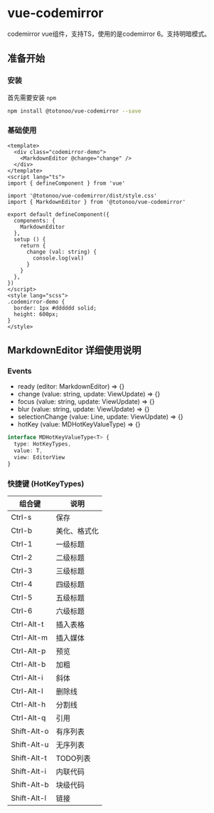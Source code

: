 # vue-codemirror

codemirror vue组件，支持TS，使用的是codemirror 6。支持明暗模式。

## 准备开始

### 安装

首先需要安装 `npm`

```bash
npm install @totonoo/vue-codemirror --save
```

### 基础使用

```vue
<template>
  <div class="codemirror-demo">
    <MarkdownEditor @change="change" />
  </div>
</template>
<script lang="ts">
import { defineComponent } from 'vue'

import '@totonoo/vue-codemirror/dist/style.css'
import { MarkdownEditor } from '@totonoo/vue-codemirror'

export default defineComponent({
  components: {
    MarkdownEditor
  },
  setup () {
    return {
      change (val: string) {
        console.log(val)
      }
    }
  },
})
</script>
<style lang="scss">
.codemirror-demo {
  border: 1px #dddddd solid;
  height: 600px;
}
</style>
```

## MarkdownEditor 详细使用说明

### Events

- ready (editor: MarkdownEditor) => {}
- change (value: string, update: ViewUpdate) => {}
- focus (value: string, update: ViewUpdate) => {}
- blur (value: string, update: ViewUpdate) => {}
- selectionChange (value: Line, update: ViewUpdate) => {}
- hotKey (value: MDHotKeyValueType) => {}

```typescript
interface MDHotKeyValueType<T> {
  type: HotKeyTypes,
  value: T,
  view: EditorView
}
```

### 快捷键 (HotKeyTypes)

| 组合键    | 说明    |
| --- | --- |
|  Ctrl-s   |  保存   |
|  Ctrl-b   |  美化、格式化   |
|  Ctrl-1   |  一级标题   |
|  Ctrl-2   |  二级标题   |
|  Ctrl-3   |  三级标题   |
|  Ctrl-4   |  四级标题   |
|  Ctrl-5   |  五级标题   |
|  Ctrl-6   |  六级标题   |
|  Ctrl-Alt-t   |  插入表格   |
|  Ctrl-Alt-m   |  插入媒体   |
|  Ctrl-Alt-p   |  预览   |
|  Ctrl-Alt-b   |  加粗   |
|  Ctrl-Alt-i   |  斜体   |
|  Ctrl-Alt-l   |  删除线   |
|  Ctrl-Alt-h   |  分割线   |
|  Ctrl-Alt-q   |  引用   |
|  Shift-Alt-o   |  有序列表   |
|  Shift-Alt-u   |  无序列表   |
|  Shift-Alt-t   |  TODO列表   |
|  Shift-Alt-i   |  内联代码   |
|  Shift-Alt-b   |  块级代码   |
|  Shift-Alt-l   |  链接   |
